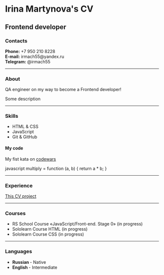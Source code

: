 <h1>Irina Martynova's CV</h1>
<h2>Frontend developer</h2>
<h3>Contacts</h3>
<b>Phone:</b> +7 950 210 8228<br>
<b>E-mail:</b> irmach55@yandex.ru<br>
<b>Telegram:</b> @irmach55
<hr>
<h3>About</h3>
<p>QA engineer on my way to become a Frontend developer!</p>
<p>Some description</p>
<hr>
<h3>Skills</h3>
<ul>
  <li>HTML & CSS</li>
  <li>JavaScript</li>
  <li>Git & GitHub</li>
</ul>
<h4>My code</h4>

My fist kata on [codewars](http://codewars.com)
  
javascript
multiply = function (a, b) {
  return a * b;
}
<hr>
<h3>Experience</h3>

[This CV project](https://github.com/IGlad55/rsschool-cv)

<hr>
<h3>Courses</h3>
<ul><li>RS School Course «JavaScript/Front-end. Stage 0» (in progress)</li>
  <li>Sololearn Course HTML (in progress)</li>
  <li>Sololearn Course CSS (in progress)</li>
  </ul>
<hr>
<h3>Languages</h3>
<ul>
  <li><b>Russian </b>- Native</li>
  <li><b>English </b> - Intermediate</li>
</ul>

